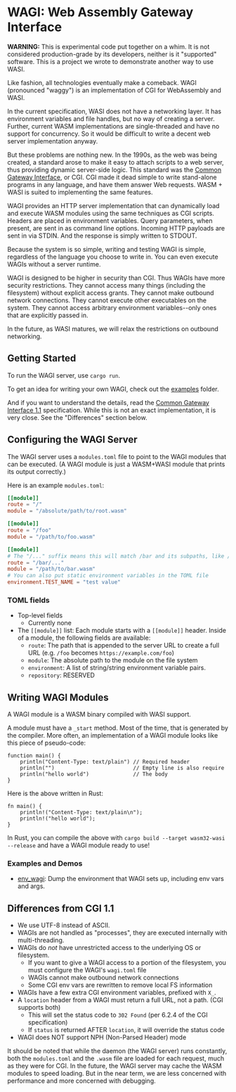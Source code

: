 # WAGI: Web Assembly Gateway Interface

**WARNING:** This is experimental code put together on a whim.
It is not considered production-grade by its developers, neither is it "supported" software.
This is a project we wrote to demonstrate another way to use WASI.

Like fashion, all technologies eventually make a comeback.
WAGI (pronounced "waggy") is an implementation of CGI for WebAssembly and WASI.

In the current specification, WASI does not have a networking layer.
It has environment variables and file handles, but no way of creating a server.
Further, current WASM implementations are single-threaded and have no support for concurrency.
So it would be difficult to write a decent web server implementation anyway.

But these problems are nothing new.
In the 1990s, as the web was being created, a standard arose to make it easy to attach scripts to a web server, thus providing dynamic server-side logic.
This standard was the [Common Gateway Interface](https://tools.ietf.org/html/rfc3875), or CGI.
CGI made it dead simple to write stand-alone programs in any language, and have them answer Web requests.
WASM + WASI is suited to implementing the same features.

WAGI provides an HTTP server implementation that can dynamically load and execute WASM modules using the same techniques as CGI scripts.
Headers are placed in environment variables.
Query parameters, when present, are sent in as command line options.
Incoming HTTP payloads are sent in via STDIN.
And the response is simply written to STDOUT.

Because the system is so simple, writing and testing WAGI is simple, regardless of the language you choose to write in.
You can even execute WAGIs without a server runtime.

WAGI is designed to be higher in security than CGI.
Thus WAGIs have more security restrictions.
They cannot access many things (including the filesystem) without explicit access grants.
They cannot make outbound network connections.
They cannot execute other executables on the system.
They cannot access arbitrary environment variables--only ones that are explicitly passed in.

In the future, as WASI matures, we will relax the restrictions on outbound networking.

## Getting Started

To run the WAGI server, use `cargo run`.

To get an idea for writing your own WAGI, check out the [examples](examples/) folder.

And if you want to understand the details, read the [Common Gateway Interface 1.1](https://tools.ietf.org/html/rfc3875) specification.
While this is not an exact implementation, it is very close.
See the "Differences" section below.

## Configuring the WAGI Server

The WAGI server uses a `modules.toml` file to point to the WAGI modules that can be executed.
(A WAGI module is just a WASM+WASI module that prints its output correctly.)

Here is an example `modules.toml`:

```toml
[[module]]
route = "/"
module = "/absolute/path/to/root.wasm"

[[module]]
route = "/foo"
module = "/path/to/foo.wasm"

[[module]]
# The "/..." suffix means this will match /bar and its subpaths, like /bar/a/b/c
route = "/bar/..."
module = "/path/to/bar.wasm"
# You can also put static environment variables in the TOML file
environment.TEST_NAME = "test value" 
```
### TOML fields

- Top-level fields
  - Currently none
- The `[[module]]` list: Each module starts with a `[[module]]` header. Inside of a module, the following fields are available:
  - `route`: The path that is appended to the server URL to create a full URL (e.g. `/foo` becomes `https://example.com/foo`)
  - `module`: The absolute path to the module on the file system
  - `environment`: A list of string/string environment variable pairs.
  - `repository`: RESERVED

## Writing WAGI Modules

A WAGI module is a WASM binary compiled with WASI support.

A module must have a `_start` method. Most of the time, that is generated by the compiler.
More often, an implementation of a WAGI module looks like this piece of pseudo-code:

```
function main() {
    println("Content-Type: text/plain") // Required header
    println("")                         // Empty line is also require
    println("hello world")              // The body
}
```

Here is the above written in Rust:

```
fn main() {
    println!("Content-Type: text/plain\n");
    println!("hello world");
}
```

In Rust, you can compile the above with `cargo build --target wasm32-wasi --release` and have a WAGI module ready to use! 

### Examples and Demos

- [env_wagi](https://github.com/deislabs/env_wagi): Dump the environment that WAGI sets up, including env vars and args.

## Differences from CGI 1.1

- We use UTF-8 instead of ASCII.
- WAGIs are not handled as "processes", they are executed internally with multi-threading.
- WAGIs do _not_ have unrestricted access to the underlying OS or filesystem.
    * If you want to give a WAGI access to a portion of the filesystem, you must configure the WAGI's `wagi.toml` file
    * WAGIs cannot make outbound network connections
    * Some CGI env vars are rewritten to remove local FS information
- WAGIs have a few extra CGI environment variables, prefixed with `X_`.
- A `location` header from a WAGI must return a full URL, not a path. (CGI supports both)
    * This will set the status code to `302 Found` (per 6.2.4 of the CGI specification)
    * If `status` is returned AFTER `location`, it will override the status code
- WAGI does NOT support NPH (Non-Parsed Header) mode

It should be noted that while the daemon (the WAGI server) runs constantly, both the `modules.toml` and the `.wasm` file are loaded for each request, much as they were for CGI.
In the future, the WAGI server may cache the WASM modules to speed loading.
But in the near term, we are less concerned with performance and more concerned with debugging.